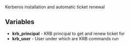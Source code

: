 Kerberos installation and automatic ticket renewal

## Variables
* **krb_principal** - KRB principal to get and renew ticket for
* **krb_user** - User under which are KRB commands run
